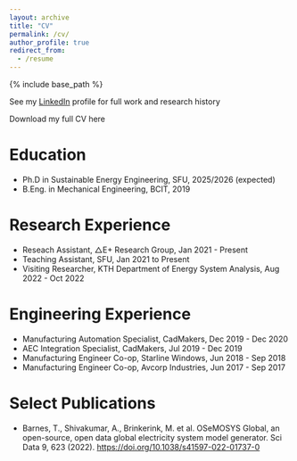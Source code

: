 ```yaml
---
layout: archive
title: "CV"
permalink: /cv/
author_profile: true
redirect_from:
  - /resume
---
```


{% include base_path %}

See my [LinkedIn](https://www.linkedin.com/in/trevor-barnes/) profile for full work and research history 

Download my full CV here

# Education
* Ph.D in Sustainable Energy Engineering, SFU, 2025/2026 (expected)
* B.Eng. in Mechanical Engineering, BCIT, 2019

# Research Experience 
* Reseach Assistant, △E+ Research Group, Jan 2021 - Present
* Teaching Assistant, SFU, Jan 2021 to Present 
* Visiting Researcher, KTH Department of Energy System Analysis, Aug 2022 - Oct 2022

# Engineering Experience 
* Manufacturing Automation Specialist, CadMakers, Dec 2019 - Dec 2020
* AEC Integration Specialist, CadMakers, Jul 2019 - Dec 2019
* Manufacturing Engineer Co-op, Starline Windows, Jun 2018 - Sep 2018
* Manufacturing Engineer Co-op, Avcorp Industries, Jun 2017 - Sep 2017

# Select Publications
* Barnes, T., Shivakumar, A., Brinkerink, M. et al. OSeMOSYS Global, an open-source, open data global electricity system model generator. Sci Data 9, 623 (2022). https://doi.org/10.1038/s41597-022-01737-0
  